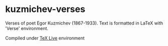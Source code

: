 # kuzmichev-verses
Verses of poet Egor Kuzmichev (1867-1933).
Text is formatted in LaTeX with 'Verse' environment.

Compiled under [TeX Live](http://tug.org/texlive) environment
